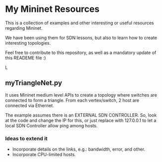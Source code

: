 # My Mininet Resources

This is a collection of examples and other interesting or useful resources regarding Mininet.

We have been using them for SDN lessons, but also to learn how to create interesting topologies.

Feel free to contribute to this repository, as well as a mandatory update of this READEME file :)

L

## myTriangleNet.py
It uses Mininet medium level APIs to create a topology where switches are connected to form a triangle. From each vertex/switch, 2 host are connected via Ethernet.

The example assumes there is an EXTERNAL SDN CONTROLLER. So, look at the code and change the IP for this, or just replace with 127.0.0.1 to let a local SDN Controller allow ping among hosts.

### Ideas to extend it
- Incorporate details on the links, e.g.: bandwidth, error, and other.
- Incorporate CPU-limited hosts.

